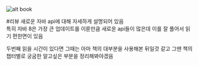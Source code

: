 ![alt book](http://image.yes24.com/momo/TopCate479/MidCate007/47865433.jpg)

#리뷰
새로운 자바 api에 대해 자세하게 설명되어 있음  
특히 자바 8은 가장 큰 업데이트를 이룬만큼 새로운 api들이 많은데 이를 잘 풀어서 읽기 편한면이 있음

두번째 읽을 시간이 있다면 그때는 아마 책의 대부분을 사용해본 뒤일것 같고
그땐 책의 챕터별로 궁굼한 알고싶은 부분을 정리해봐야겠음  
